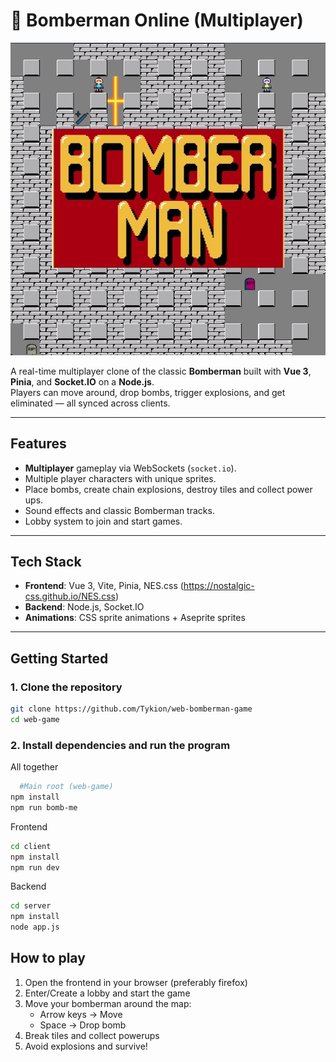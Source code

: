 # 🧨 Bomberman Online (Multiplayer)

![Bomberman Title](client/public/Bomberman-title.png)

A real-time multiplayer clone of the classic **Bomberman** built with **Vue 3**, **Pinia**, and **Socket.IO** on a **Node.js**.  
Players can move around, drop bombs, trigger explosions, and get eliminated — all synced across clients.

---

## Features
- **Multiplayer** gameplay via WebSockets (`socket.io`).
- Multiple player characters with unique sprites.
- Place bombs, create chain explosions, destroy tiles and collect power ups.
- Sound effects and classic Bomberman tracks.
- Lobby system to join and start games.

---

## Tech Stack
- **Frontend**: Vue 3, Vite, Pinia, NES.css (https://nostalgic-css.github.io/NES.css) 
- **Backend**: Node.js, Socket.IO  
- **Animations**: CSS sprite animations + Aseprite sprites 

---

## Getting Started

### 1. Clone the repository
```bash
git clone https://github.com/Tykion/web-bomberman-game
cd web-game
```

### 2. Install dependencies and run the program
All together
```bash
  #Main root (web-game)
npm install
npm run bomb-me
```
Frontend
```bash
cd client
npm install
npm run dev
```
Backend
```bash
cd server
npm install
node app.js
```

## How to play
1. Open the frontend in your browser (preferably firefox)
2. Enter/Create a lobby and start the game
3. Move your bomberman around the map:
    * Arrow keys -> Move
    * Space -> Drop bomb
4. Break tiles and collect powerups
5. Avoid explosions and survive!

